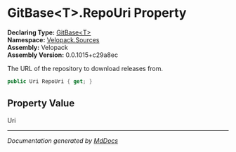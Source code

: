 ﻿<!--  
  <auto-generated>   
    The contents of this file were generated by a tool.  
    Changes to this file may be list if the file is regenerated  
  </auto-generated>   
-->

# GitBase\<T\>.RepoUri Property

**Declaring Type:** [GitBase\<T\>](../index.md)  
**Namespace:** [Velopack.Sources](../../index.md)  
**Assembly:** Velopack  
**Assembly Version:** 0.0.1015+c29a8ec

The URL of the repository to download releases from.

```csharp
public Uri RepoUri { get; }
```

## Property Value

Uri

___

*Documentation generated by [MdDocs](https://github.com/ap0llo/mddocs)*
